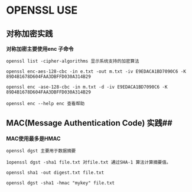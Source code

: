 # OPENSSL USE #

## 对称加密实践 ##

**对称加密主要使用enc 子命令**

	openssl list -cipher-algorithms 显示系统支持的加密算法

	openssl enc-aes-128-cbc -in e.txt -out m.txt -iv E9EDACA1BD7090C6 -K 89D4B1678D604FAA3DBFFD030A314B29

	openssl enc -ase-128-cbc -in m.txt -d -iv E9EDACA1BD7090C6 -K 89D4B1678D604FAA3DBFFD030A314B29

	openssl enc --help enc 查看帮助

## MAC(Message Authentication Code) 实践##

**MAC使用最多是HMAC**
	
	openssl dgst 主要用于数据摘要
	
	1openssl dgst -sha1 file.txt 对file.txt 通过SHA-1 算法计算摘要值。

	openssl sha1 -out digest.txt file.txt

	openssl dgst -sha1 -hmac "mykey" file.txt

